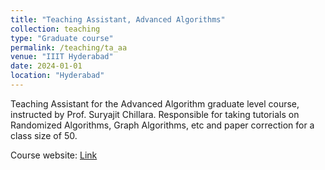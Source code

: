 ```yaml
---
title: "Teaching Assistant, Advanced Algorithms"
collection: teaching
type: "Graduate course"
permalink: /teaching/ta_aa
venue: "IIIT Hyderabad"
date: 2024-01-01
location: "Hyderabad"
---
```


Teaching Assistant for the Advanced Algorithm graduate level course, instructed by Prof. Suryajit Chillara. Responsible for taking tutorials on Randomized Algorithms, Graph Algorithms, etc and paper correction for a class size of 50.

Course website: [Link](https://suryajith.github.io/teaching/courses/CS1.406Spring2023/)